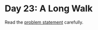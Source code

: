 # Day 23: A Long Walk

Read the [problem statement](https://adventofcode.com/2023/day/23) carefully.
